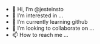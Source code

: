 - 👋 Hi, I’m @jesteinsto
- 👀 I’m interested in ...
- 🌱 I’m currently learning github
- 💞️ I’m looking to collaborate on ...
- 📫 How to reach me ...

<!---
jesteinsto/jesteinsto is a ✨ special ✨ repository because its `README.md` (this file) appears on your GitHub profile.
You can click the Preview link to take a look at your changes.
--->
